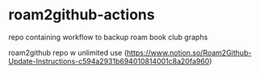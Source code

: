 # roam2github-actions
repo containing workflow to backup roam book club graphs

roam2github repo w unlimited use (https://www.notion.so/Roam2Github-Update-Instructions-c594a2931b694010814001c8a20fa960)
